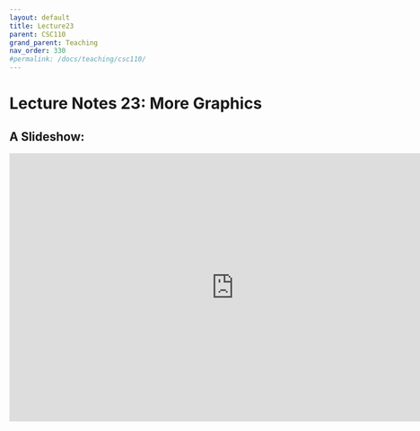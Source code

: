 ```yaml
---
layout: default
title: Lecture23
parent: CSC110
grand_parent: Teaching
nav_order: 330
#permalink: /docs/teaching/csc110/
---  
```

  

Lecture Notes 23: More Graphics
===========================================



A Slideshow:
---------------

<iframe src="https://docs.google.com/presentation/d/e/2PACX-1vRDNkPRxlMaBHWCeKCyGL4Ma2hwNIco2tjJMLBlC8-Hq7ZZqeqHYaDmpRjQclW4dLqWJRphoJJ4RclZ/embed?start=false&loop=false&delayms=60000" frameborder="0" width="800" height="479" allowfullscreen="true" mozallowfullscreen="true" webkitallowfullscreen="true"></iframe>